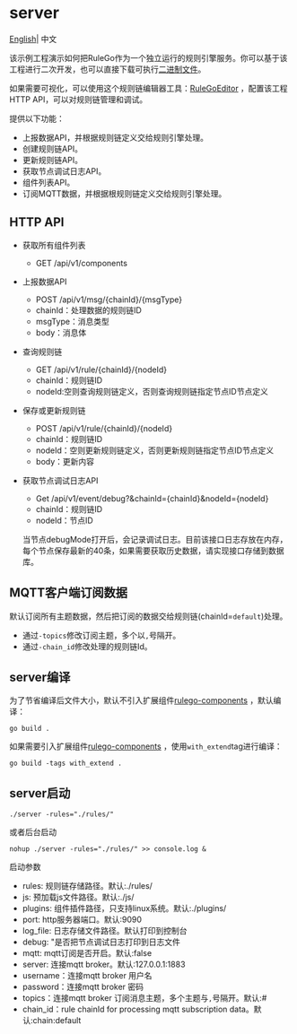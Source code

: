# server

[English](README.md)| 中文

该示例工程演示如何把RuleGo作为一个独立运行的规则引擎服务。你可以基于该工程进行二次开发，也可以直接下载可执行[二进制文件](https://github.com/rulego/rulego/releases)。

如果需要可视化，可以使用这个规则链编辑器工具：[RuleGoEditor](https://editor.rulego.cc/) ，配置该工程HTTP API，可以对规则链管理和调试。

提供以下功能：

* 上报数据API，并根据规则链定义交给规则引擎处理。
* 创建规则链API。
* 更新规则链API。
* 获取节点调试日志API。
* 组件列表API。
* 订阅MQTT数据，并根据根规则链定义交给规则引擎处理。

## HTTP API

* 获取所有组件列表
    - GET /api/v1/components

* 上报数据API
    - POST /api/v1/msg/{chainId}/{msgType}
    - chainId：处理数据的规则链ID
    - msgType：消息类型
    - body：消息体

* 查询规则链
    - GET /api/v1/rule/{chainId}/{nodeId}
    - chainId：规则链ID
    - nodeId:空则查询规则链定义，否则查询规则链指定节点ID节点定义

* 保存或更新规则链
    - POST /api/v1/rule/{chainId}/{nodeId}
    - chainId：规则链ID
    - nodeId：空则更新规则链定义，否则更新规则链指定节点ID节点定义
    - body：更新内容

* 获取节点调试日志API
    - Get /api/v1/event/debug?&chainId={chainId}&nodeId={nodeId}
    - chainId：规则链ID
    - nodeId：节点ID

  当节点debugMode打开后，会记录调试日志。目前该接口日志存放在内存，每个节点保存最新的40条，如果需要获取历史数据，请实现接口存储到数据库。

## MQTT客户端订阅数据

默认订阅所有主题数据，然后把订阅的数据交给规则链(chainId=`default`)处理。 
- 通过`-topics`修改订阅主题，多个以`,`号隔开。
- 通过`-chain_id`修改处理的规则链Id。

## server编译

为了节省编译后文件大小，默认不引入扩展组件[rulego-components](https://github.com/rulego/rulego-components) ，默认编译：

```shell
go build .
```

如果需要引入扩展组件[rulego-components](https://github.com/rulego/rulego-components) ，使用`with_extend`tag进行编译：

```shell
go build -tags with_extend .
```

## server启动

```shell
./server -rules="./rules/"
```

或者后台启动

```shell
nohup ./server -rules="./rules/" >> console.log &
```

启动参数

- rules: 规则链存储路径。默认:./rules/
- js: 预加载js文件路径。默认:./js/
- plugins: 组件插件路径，只支持linux系统。默认:./plugins/
- port: http服务器端口。默认:9090
- log_file: 日志存储文件路径。默认打印到控制台
- debug: "是否把节点调试日志打印到日志文件
- mqtt: mqtt订阅是否开启。默认:false
- server: 连接mqtt broker。默认:127.0.0.1:1883
- username：连接mqtt broker 用户名
- password：连接mqtt broker 密码
- topics：连接mqtt broker 订阅消息主题，多个主题与`,`号隔开。默认:#
- chain_id：rule chainId for processing mqtt subscription data。默认:chain:default
 
